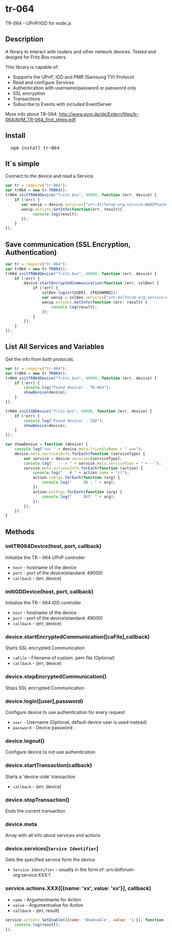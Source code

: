 tr-064
======

TR-064 - UPnP/IGD for node.js

## Description

A library to interact with routers and other network devices.
Tested and designd for Fritz.Box routers.

This library is capable of:
* Supports the UPnP, IGD and PMR (Samsung TV) Protocol
* Read and configure Services
* Authentication with username/password or password only
* SSL encryption
* Transactions
* Subscribe to Events with included EventServer

More info about TR-064: http://www.avm.de/de/Extern/files/tr-064/AVM_TR-064_first_steps.pdf

## Install

<pre>
  npm install tr-064
</pre>

## It`s simple

Connect to the device and read a Service.

```javascript
var tr = require("tr-064");
var tr064 = new tr.TR064();
tr064.initTR064Device("fritz.box", 49000, function (err, device) {
    if (!err) {
       var wanip = device.services["urn:dslforum-org:service:WANIPConnection:1"];
       wanip.actions.GetInfo(function(err, result){
       		console.log(result);
       });
    }
});

```

## Save communication (SSL Encryption, Authentication)

```javascript
var tr = require("tr-064");
var tr064 = new tr.TR064();
tr064.initTR064Device("fritz.box", 49000, function (err, device) {
    if (!err) {
        device.startEncryptedCommunication(function (err, sslDev) {
            if (!err) {
                sslDev.login([USER], [PASSWORD]);
                var wanip = sslDev.services["urn:dslforum-org:service:WANIPConnection:1"];
                wanip.actions.GetInfo(function (err, result) {
                    console.log(result);
                });
            }
        });
    }
});

```

## List All Services and Variables

Get the info from both protocols.

```javascript
var tr = require("tr-064");
var tr064 = new tr.TR064();
tr064.initTR064Device("fritz.box", 49000, function (err, device) {
    if (!err) {
        console.log("Found device! - TR-064");
        showDevice(device);
    }
});

tr064.initIGDDevice("fritz.box", 49000, function (err, device) {
    if (!err) {
        console.log("Found device! - IGD");
        showDevice(device);
    }
});

var showDevice = function (device) {
    console.log("=== " + device.meta.friendlyName + " ===");
    device.meta.servicesInfo.forEach(function (serviceType) {
        var service = device.services[serviceType];
        console.log("  ---> " + service.meta.serviceType + " <---");
        service.meta.actionsInfo.forEach(function (action) {
            console.log("   # " + action.name + "()");
            action.inArgs.forEach(function (arg) {
                console.log("     IN : " + arg);
            });
            action.outArgs.forEach(function (arg) {
                console.log("     OUT: " + arg);
            });
        });
    });
}
```

## Methods

### initTR064Device(host, port, callback)

Initialize the TR - 064 UPnP controller

* `host` - hostname of the device 
* `port` - port of the device(standard: 49000) 
* `callback` - (err, device)

### initIGDDevice(host, port, callback)

Initialize the TR - 064 IGD controller

* `host` - hostname of the device 
* `port` - port of the device(standard: 49000) 
* `callback` - (err, device)

### device.startEncryptedCommunication([caFile],callback)

Starts SSL encrypted Communication

* `caFile` - Filename of custom .pem file (Optional)
* `callback` - (err, device)

### device.stopEncryptedCommunication()

Stops SSL encrypted Communication

### device.login([user],password)

Configure device to use authentication for every request

* `user` - Username (Optional, default device user is used instead)
* `password` - Device password

### device.logout()

Configure device to not use authentication

### device.startTransaction(callback)

Starts a 'device-side' transaction

* `callback` - (err, device)

### device.stopTransaction()

Ends the current transaction

### device.meta

Array with all info about services and actions

### device.services[`Service Identifier`]

Gets the specified service form the device

* `Service Identifier` - usually in the form of: urn:dslforum-org:service:XXX:1

### service.actions.XXX([{name: 'xx', value: 'xx'}], callback)
* `name` - Argumentname for Action
* `value` - Argumentvalue for Action
* `callback` - (err, result)

```javascript
service.actions.SetEnable([{name: 'NewEnable', value: '1'}], function (err, result) {
    console.log(result);
});
```